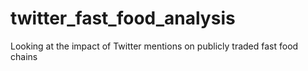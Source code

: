 # twitter_fast_food_analysis
Looking at the impact of Twitter mentions on publicly traded fast food chains
